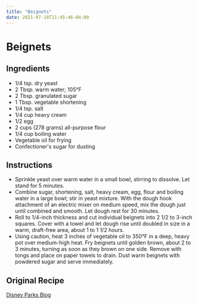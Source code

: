 ```yaml
---
title: "Beignets"
date: 2021-07-18T11:45:46-04:00
---
```


# Beignets

## Ingredients

- 1/4 tsp. dry yeast
- 2 Tbsp. warm water; 105&deg;F
- 2 Tbsp. granulated sugar
- 1 Tbsp. vegetable shortening
- 1/4 tsp. salt
- 1/4 cup heavy cream
- 1/2 egg
- 2 cups (278 grams) all-purpose flour
- 1/4 cup boiling water
- Vegetable oil for frying
- Confectioner's sugar for dusting

## Instructions

- Sprinkle yeast over warm water in a small bowl, stirring to dissolve. Let stand for 5 minutes.
- Combine sugar, shortening, salt, heavy cream, egg, flour and boiling water in a large bowl; stir in yeast mixture. With the dough hook attachment of an electric mixer on medium speed, mix the dough just until combined and smooth. Let dough rest for 30 minutes.
- Roll to 1/4-inch thickness and cut individual beignets into 2 1/2 to 3-inch squares. Cover with a towel and let dough rise until doubled in size in a warm, draft-free area, about 1 to 1 1/2 hours.
- Using caution, heat 3 inches of vegetable oil to 350°F in a deep, heavy pot over medium-high heat. Fry beignets until golden brown, about 2 to 3 minutes, turning as soon as they brown on one side. Remove with tongs and place on paper towels to drain. Dust warm beignets with powdered sugar and serve immediately.

## Original Recipe

[Disney Parks Blog](https://disneyparks.disney.go.com/blog/2020/04/disneymagicmoments-create-magical-mickey-mouse-shaped-beignets-at-home-with-this-fan-favorite-classic-disney-recipe/)